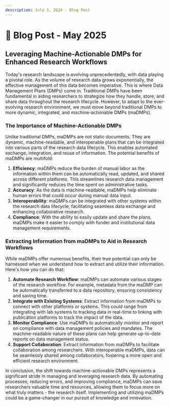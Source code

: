 ```yaml
---
description: July 3, 2024 - Blog Post
---
```


# 🔵 Blog Post - May 2025

## Leveraging Machine-Actionable DMPs for Enhanced Research Workflows

Today's research landscape is evolving unprecedentedly, with data playing a pivotal role. As the volume of research data grows exponentially, the effective management of this data becomes imperative. This is where Data Management Plans (DMPs) come in. Traditional DMPs have been fundamental in aiding researchers to strategize how they handle, store, and share data throughout the research lifecycle. However, to adapt to the ever-evolving research environment, we must move beyond traditional DMPs to more dynamic, integrated, and machine-actionable DMPs (maDMPs).

### The Importance of Machine-Actionable DMPs

Unlike traditional DMPs, maDMPs are not static documents. They are dynamic, machine-readable, and interoperable plans that can be integrated into various parts of the research data lifecycle. This enables automated exchange, integration, and reuse of information. The potential benefits of maDMPs are multifold:

1. **Efficiency**: maDMPs reduce the burden of manual labor as the information within them can be automatically read, updated, and shared across different platforms. This streamlines research data management and significantly reduces the time spent on administrative tasks.
2. **Accuracy**: As the data is machine-readable, maDMPs help eliminate human errors that could occur during manual data input.
3. **Interoperability**: maDMPs can be integrated with other systems within the research data lifecycle, facilitating seamless data exchange and enhancing collaborative research.
4. **Compliance**: With the ability to easily update and share the plans, maDMPs make it easier to comply with funder and institutional data management requirements.

### Extracting Information from maDMPs to Aid in Research Workflows

While maDMPs offer numerous benefits, their true potential can only be harnessed when we understand how to extract and utilize their information. Here's how you can do that:

1. **Automate Research Workflow**: maDMPs can automate various stages of the research workflow. For example, metadata from the maDMP can be automatically transferred to a data repository, ensuring consistency and saving time.
2. **Integrate with Existing Systems**: Extract information from maDMPs to connect with other platforms or systems. This could range from integrating with lab systems to tracking data in real-time to linking with publication platforms to track the impact of the data.
3. **Monitor Compliance**: Use maDMPs to automatically monitor and report on compliance with data management policies and mandates. The machine-readable nature of these plans can help generate up-to-date reports on data management status.
4. **Support Collaboration**: Extract information from maDMPs to facilitate collaboration among researchers. With interoperable maDMPs, data can be seamlessly shared among collaborators, fostering a more open and efficient research environment.

In conclusion, the shift towards machine-actionable DMPs represents a significant stride in managing and leveraging research data. By automating processes, reducing errors, and improving compliance, maDMPs can save researchers valuable time and resources, allowing them to focus more on what truly matters - the research itself. Implementing and utilizing maDMPs could be a game-changer in our pursuit of knowledge and innovation.

